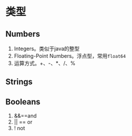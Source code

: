 # 类型
## Numbers
1. Integers。类似于java的整型
2. Floating-Point Numbers。浮点型，常用`float64`
3. 运算方式。+、-、*、/、%
## Strings
## Booleans
1. &&==and
2. || == or
3. ! not
